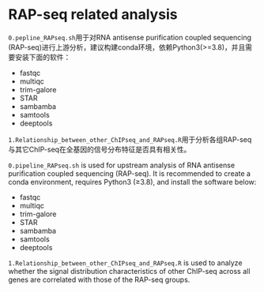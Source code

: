 # RAP-seq related analysis

`0.pepline_RAPseq.sh`用于对RNA antisense purification coupled sequencing (RAP-seq)进行上游分析，建议构建conda环境，依赖Python3(>=3.8)，并且需要安装下面的软件：
* fastqc
* multiqc
* trim-galore
* STAR
* sambamba
* samtools
* deeptools

`1.Relationship_between_other_ChIPseq_and_RAPseq.R`用于分析各组RAP-seq与其它ChIP-seq在全基因的信号分布特征是否具有相关性。


`0.pipeline_RAPseq.sh` is used for upstream analysis of RNA antisense purification coupled sequencing (RAP-seq). It is recommended to create a conda environment, requires Python3 (≥3.8), and install the software below:
* fastqc
* multiqc
* trim-galore
* STAR
* sambamba
* samtools
* deeptools

`1.Relationship_between_other_ChIPseq_and_RAPseq.R` is used to analyze whether the signal distribution characteristics of other ChIP-seq across all genes are correlated with those of the RAP-seq groups.
